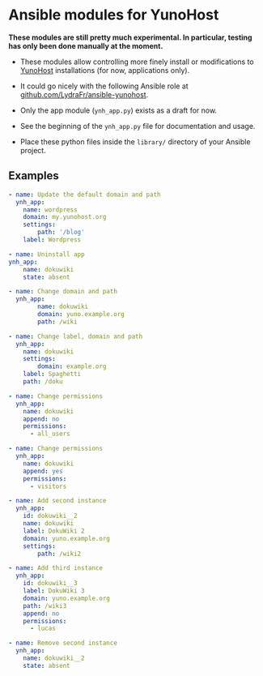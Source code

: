 # Ansible modules for YunoHost

**These modules are still pretty much experimental. In particular, testing has only been done manually at the moment.**

- These modules allow controlling more finely install or modifications to [YunoHost](https://yunohost.org/) installations (for now, applications only).

- It could go nicely with the following Ansible role at [github.com/LydraFr/ansible-yunohost](https://github.com/LydraFr/ansible-yunohost).

- Only the app module (`ynh_app.py`) exists as a draft for now.

- See the beginning of the `ynh_app.py` file for documentation and usage.

- Place these python files inside the `library/` directory of your Ansible project.

## Examples

```yml
- name: Update the default domain and path
  ynh_app:
    name: wordpress
    domain: my.yunohost.org
    settings:
        path: '/blog'
    label: Wordpress

- name: Uninstall app
ynh_app:
    name: dokuwiki
    state: absent

- name: Change domain and path
  ynh_app:
        name: dokuwiki
        domain: yuno.example.org
        path: /wiki

- name: Change label, domain and path
  ynh_app:
    name: dokuwiki
    settings:
        domain: example.org
    label: Spaghetti
    path: /doku

- name: Change permissions
  ynh_app:
    name: dokuwiki
    append: no
    permissions:
      - all_users

- name: Change permissions
  ynh_app:
    name: dokuwiki
    append: yes
    permissions:
      - visitors

- name: Add second instance
  ynh_app:
    id: dokuwiki__2
    name: dokuwiki
    label: DokuWiki 2
    domain: yuno.example.org
    settings:
        path: /wiki2

- name: Add third instance
  ynh_app:
    id: dokuwiki__3
    label: DokuWiki 3
    domain: yuno.example.org
    path: /wiki3
    append: no
    permissions:
      - lucas

- name: Remove second instance
  ynh_app:
    name: dokuwiki__2
    state: absent
```
